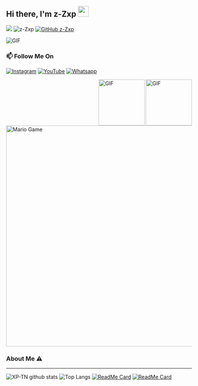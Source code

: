 ## Hi there, I'm z-Zxp <img src="https://github.com/TheDudeThatCode/TheDudeThatCode/blob/master/Assets/Hi.gif" width="29px">
![](https://visitor-badge.glitch.me/badge?page_id=z-Zxp)
![z-Zxp](https://komarev.com/ghpvc/?username=z-Zxp&label=Views&color=blue&style=plastic)
[![GitHub z-Zxp](https://img.shields.io/github/followers/z-Zxp?label=follow&style=social)](https://github.com/z-Zxp)

<img align="center" fit="fill" alt="GIF" src="https://media.giphy.com/media/836HiJc7pgzy8iNXCn/giphy.gif" />

### 📫 Follow Me On
<a href="https://www.instagram.com/_Zxagung" target="_blank"><img src="https://img.shields.io/badge/Instagram-%23E4405F.svg?&style=flat-square&logo=instagram&logoColor=white" alt="Instagram"></a>
<a href="https://youtube.com/channel/UCMiQsqzWvj-zKxNlFlG_Wiw" target="_blank"><img src="https://img.shields.io/badge/YouTube-%231877F2.svg?&style=flat-square&logo=YouTube&logoColor=white" alt="YouTube"></a>
<a href="https://wa.me/6289655478810" target="_blank"><img src="https://img.shields.io/badge/Whatsapp-%808080.svg?&style=flat-square&logo=Whatsapp&logoColor=white" alt="Whatsapp"></a>

<img align="right" alt="GIF" height="125px" src="https://i.giphy.com/media/LMt9638dO8dftAjtco/200.webp" />
<img align="right" alt="GIF" height="125px" src="https://media3.giphy.com/media/ln7z2eWriiQAllfVcn/200w.webp" />


<img src="https://github.com/TheDudeThatCode/TheDudeThatCode/blob/master/Assets/Mario_Gameplay.gif" alt="Mario Game" width="600" />


### About Me ⚠️
___

![XP-TN github stats](https://github-readme-stats.vercel.app/api?username=z-Zxp&show_icons=true&theme=tokyonight)
![Top Langs](https://github-readme-stats.vercel.app/api/top-langs/?username=z-Zxp&hide=css,html&theme=tokyonight)
[![ReadMe Card](https://github-readme-stats.vercel.app/api/pin/?username=z-Zxp&repo=z-Zxp)](https://github.com/XP-TN/XP-TNNBOT)
[![ReadMe Card](https://github-readme-stats.vercel.app/api/pin/?username=z-Zxp&repo=z-Zxp)](https://github.com/XP-TN/XP-TNNBOT)
<!--
**XP-TN/XP-TN** is a ✨ _special_ ✨ repository because its `README.md` (this file) appears on your GitHub profile.



**Personal Stuffs:**
- 🔭 I’m currently working on my campus project
- 🌱 I’m currently learning typescript
- ✨ Interested in backend-ish things 
- 🤔 Looking for help with my [Github](https://github.com/XP-TN)
- 📫 Reach me via [whatsapp](https://wa.me/6289655478810) or [facebook](https://www.facebook.com/adm.tidakperlutenar.5/)


[![🦉 z-Zxp github stats](https://github-readme-stats.vercel.app/api?username=z-Zxp&show_icons=true&hide_border=true&hide=issues)](https://github.com/z-Zxp)


